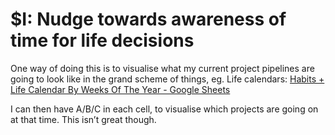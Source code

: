 # $I: Nudge towards awareness of time for life decisions
One way of doing this is to visualise what my current project pipelines are going to look like in the grand scheme of things, eg. Life calendars: [Habits + Life Calendar By Weeks Of The Year - Google Sheets](https://docs.google.com/spreadsheets/d/1_xR5aqMFNOGVqH4DnytqeiOs7laCX5VEFo0SsEK4U3U/edit#gid=14)

I can then have A/B/C in each cell, to visualise which projects are going on at that time. This isn’t great though.

<!-- {BearID:89F5821E-5A27-48A1-8BA8-888C1D338AF9-21271-00004165A91E1B6C} -->
